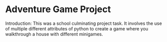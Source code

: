 # Adventure Game Project
Introduction:
This was a school culminating project task. It involves the use of multiple different attributes of python to create a game
where you walkthrough a house with different minigames.
